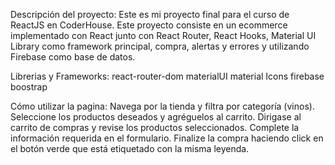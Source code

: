 Descripción del proyecto:
Este es mi proyecto final para el curso de ReactJS en CoderHouse. Este proyecto consiste en un ecommerce implementado con React junto con React Router, React Hooks, Material UI Library como framework principal, compra,  alertas y errores y utilizando Firebase como base de datos.

Librerias y Frameworks:
react-router-dom 
materialUI 
material Icons 
firebase 
boostrap 

Cómo utilizar la pagina:
Navega por la tienda y filtra por categoría (vinos). Seleccione los productos deseados y agréguelos al carrito.
Dirigase al carrito de compras y revise los productos seleccionados.
Complete la información requerida en el formulario.
Finalize la compra haciendo click en el botón verde que está etiquetado con la misma leyenda.